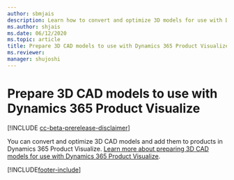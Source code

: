 ```yaml
---
author: sbmjais
description: Learn how to convert and optimize 3D models for use with Dynamics 365 Product Visualize.
ms.author: shjais
ms.date: 06/12/2020
ms.topic: article
title: Prepare 3D CAD models to use with Dynamics 365 Product Visualize
ms.reviewer: 
manager: shujoshi
---
```


# Prepare 3D CAD models to use with Dynamics 365 Product Visualize

[!INCLUDE [cc-beta-prerelease-disclaimer](../includes/cc-beta-prerelease-disclaimer.md)]

You can convert and optimize 3D CAD models and add them to products in Dynamics 365 Product Visualize. [Learn more about preparing 3D CAD models for use with Dynamics 365 Product Visualize](overview-prepare-3d-model.md).


[!INCLUDE[footer-include](../includes/footer-banner.md)]
